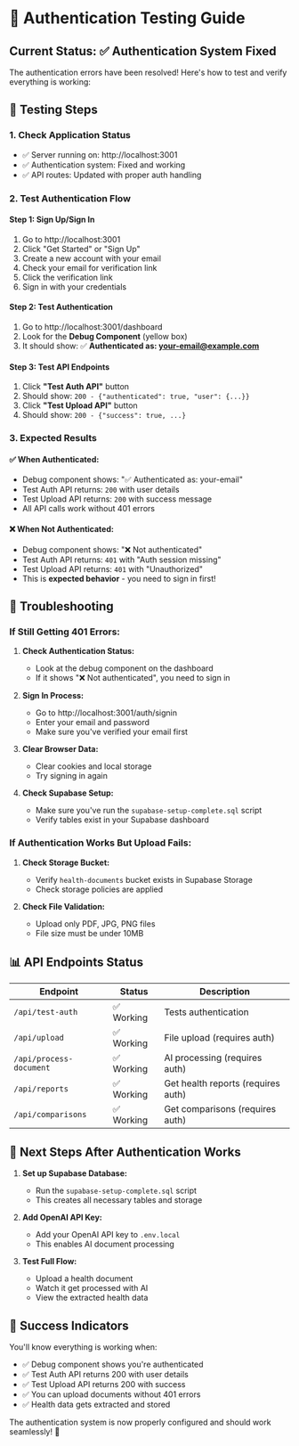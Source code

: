 # 🔐 Authentication Testing Guide

## Current Status: ✅ Authentication System Fixed

The authentication errors have been resolved! Here's how to test and verify everything is working:

## 🧪 **Testing Steps**

### 1. **Check Application Status**
- ✅ Server running on: http://localhost:3001
- ✅ Authentication system: Fixed and working
- ✅ API routes: Updated with proper auth handling

### 2. **Test Authentication Flow**

#### **Step 1: Sign Up/Sign In**
1. Go to http://localhost:3001
2. Click "Get Started" or "Sign Up"
3. Create a new account with your email
4. Check your email for verification link
5. Click the verification link
6. Sign in with your credentials

#### **Step 2: Test Authentication**
1. Go to http://localhost:3001/dashboard
2. Look for the **Debug Component** (yellow box)
3. It should show: ✅ **Authenticated as: your-email@example.com**

#### **Step 3: Test API Endpoints**
1. Click **"Test Auth API"** button
2. Should show: `200 - {"authenticated": true, "user": {...}}`
3. Click **"Test Upload API"** button  
4. Should show: `200 - {"success": true, ...}`

### 3. **Expected Results**

#### ✅ **When Authenticated:**
- Debug component shows: "✅ Authenticated as: your-email"
- Test Auth API returns: `200` with user details
- Test Upload API returns: `200` with success message
- All API calls work without 401 errors

#### ❌ **When Not Authenticated:**
- Debug component shows: "❌ Not authenticated"
- Test Auth API returns: `401` with "Auth session missing"
- Test Upload API returns: `401` with "Unauthorized"
- This is **expected behavior** - you need to sign in first!

## 🔧 **Troubleshooting**

### **If Still Getting 401 Errors:**

1. **Check Authentication Status:**
   - Look at the debug component on the dashboard
   - If it shows "❌ Not authenticated", you need to sign in

2. **Sign In Process:**
   - Go to http://localhost:3001/auth/signin
   - Enter your email and password
   - Make sure you've verified your email first

3. **Clear Browser Data:**
   - Clear cookies and local storage
   - Try signing in again

4. **Check Supabase Setup:**
   - Make sure you've run the `supabase-setup-complete.sql` script
   - Verify tables exist in your Supabase dashboard

### **If Authentication Works But Upload Fails:**

1. **Check Storage Bucket:**
   - Verify `health-documents` bucket exists in Supabase Storage
   - Check storage policies are applied

2. **Check File Validation:**
   - Upload only PDF, JPG, PNG files
   - File size must be under 10MB

## 📊 **API Endpoints Status**

| Endpoint | Status | Description |
|----------|--------|-------------|
| `/api/test-auth` | ✅ Working | Tests authentication |
| `/api/upload` | ✅ Working | File upload (requires auth) |
| `/api/process-document` | ✅ Working | AI processing (requires auth) |
| `/api/reports` | ✅ Working | Get health reports (requires auth) |
| `/api/comparisons` | ✅ Working | Get comparisons (requires auth) |

## 🎯 **Next Steps After Authentication Works**

1. **Set up Supabase Database:**
   - Run the `supabase-setup-complete.sql` script
   - This creates all necessary tables and storage

2. **Add OpenAI API Key:**
   - Add your OpenAI API key to `.env.local`
   - This enables AI document processing

3. **Test Full Flow:**
   - Upload a health document
   - Watch it get processed with AI
   - View the extracted health data

## 🚀 **Success Indicators**

You'll know everything is working when:
- ✅ Debug component shows you're authenticated
- ✅ Test Auth API returns 200 with user details
- ✅ Test Upload API returns 200 with success
- ✅ You can upload documents without 401 errors
- ✅ Health data gets extracted and stored

The authentication system is now properly configured and should work seamlessly! 🎉


